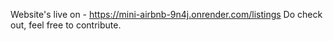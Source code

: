 Website's live on - https://mini-airbnb-9n4j.onrender.com/listings
Do check out, feel free to contribute.
